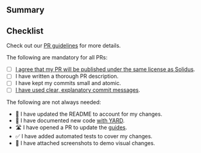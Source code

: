 ## Summary

<!--
  Please include a summary of your changes, along with any useful context.
  Your contribution will be merged under the terms of the license of the parent repository (usually a FreeBSD License).

  You're encouraged to include screenshots in case of visual changes.

  If needed, you can reference other PRs or issues here with #ISSUE-NUMBER.
  You can use GitHub-specific syntax, e.g.

  Fixes #ISSUE-NUMBER

  However, if you do not have merge permissions on the repo, issues won't be auto-closed.
-->

## Checklist

Check out our [PR guidelines](https://github.com/solidusio/.github/blob/master/CONTRIBUTING.md#pull-request-guidelines) for more details.

The following are mandatory for all PRs:

- [ ] [I agree that my PR will be published under the same license as Solidus](https://github.com/solidusio/solidus/blob/main/LICENSE.md).
- [ ] I have written a thorough PR description.
- [ ] I have kept my commits small and atomic.
- [ ] [I have used clear, explanatory commit messages](https://github.com/solidusio/.github/blob/main/CONTRIBUTING.md#writing-good-commit-messages).

The following are not always needed:

- 📖 I have updated the README to account for my changes.
- 📑 I have documented new code [with YARD](https://www.rubydoc.info/gems/yard/file/docs/Tags.md).
- 🛣️ I have opened a PR to update the [guides](https://github.com/solidusio/edgeguides).
- ✅ I have added automated tests to cover my changes.
- 📸 I have attached screenshots to demo visual changes.

